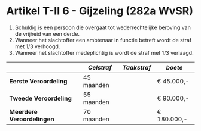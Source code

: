 # Artikel T-II 6 - Gijzeling (282a WvSR)

1. Schuldig is een persoon die overgaat tot wederrechtelijke beroving van de vrijheid van een derde.
2. Wanneer het slachtoffer een ambtenaar in functie betreft wordt de straf met 1/3 verhoogd.
3. Wanneer het slachtoffer medeplichtig is wordt de straf met 1/3 verlaagd.

|                             | _Celstraf_ | _Taakstraf_ | _boete_     |
| --------------------------- | ---------- | ----------- | ----------- |
| **Eerste Veroordeling**     | 45 maanden |             | € 45.000,-  |
| **Tweede Veroordeling**     | 55 maanden |             | € 90.000,-  |
| **Meerdere Veroordelingen** | 70 maanden |             | € 180.000,- |

